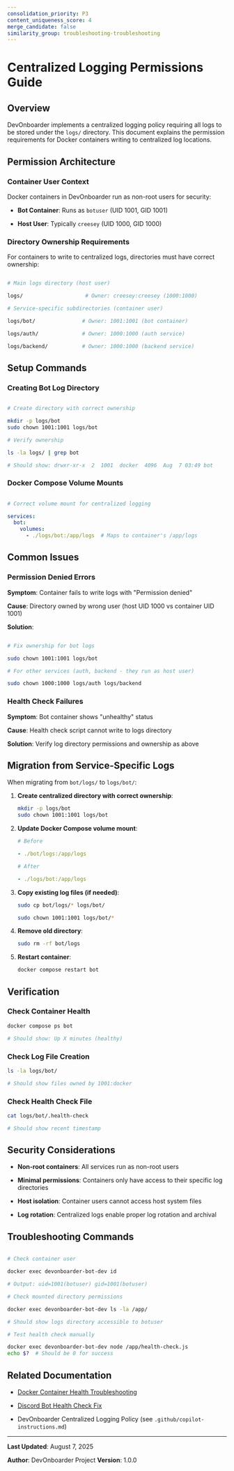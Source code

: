 ```yaml
---
consolidation_priority: P3
content_uniqueness_score: 4
merge_candidate: false
similarity_group: troubleshooting-troubleshooting
---
```


# Centralized Logging Permissions Guide

## Overview

DevOnboarder implements a centralized logging policy requiring all logs to be stored under the `logs/` directory. This document explains the permission requirements for Docker containers writing to centralized log locations.

## Permission Architecture

### Container User Context

Docker containers in DevOnboarder run as non-root users for security:

- **Bot Container**: Runs as `botuser` (UID 1001, GID 1001)

- **Host User**: Typically `creesey` (UID 1000, GID 1000)

### Directory Ownership Requirements

For containers to write to centralized logs, directories must have correct ownership:

```bash

# Main logs directory (host user)

logs/                    # Owner: creesey:creesey (1000:1000)

# Service-specific subdirectories (container user)

logs/bot/               # Owner: 1001:1001 (bot container)

logs/auth/              # Owner: 1000:1000 (auth service)

logs/backend/           # Owner: 1000:1000 (backend service)

```

## Setup Commands

### Creating Bot Log Directory

```bash

# Create directory with correct ownership

mkdir -p logs/bot
sudo chown 1001:1001 logs/bot

# Verify ownership

ls -la logs/ | grep bot

# Should show: drwxr-xr-x  2  1001  docker  4096  Aug  7 03:49 bot

```

### Docker Compose Volume Mounts

```yaml

# Correct volume mount for centralized logging

services:
  bot:
    volumes:
      - ./logs/bot:/app/logs  # Maps to container's /app/logs

```

## Common Issues

### Permission Denied Errors

**Symptom**: Container fails to write logs with "Permission denied"

**Cause**: Directory owned by wrong user (host UID 1000 vs container UID 1001)

**Solution**:

```bash

# Fix ownership for bot logs

sudo chown 1001:1001 logs/bot

# For other services (auth, backend - they run as host user)

sudo chown 1000:1000 logs/auth logs/backend

```

### Health Check Failures

**Symptom**: Bot container shows "unhealthy" status

**Cause**: Health check script cannot write to logs directory

**Solution**: Verify log directory permissions and ownership as above

## Migration from Service-Specific Logs

When migrating from `bot/logs/` to `logs/bot/`:

1. **Create centralized directory with correct ownership**:

   ```bash
   mkdir -p logs/bot
   sudo chown 1001:1001 logs/bot
   ```

2. **Update Docker Compose volume mount**:

   ```yaml
   # Before

   - ./bot/logs:/app/logs

   # After

   - ./logs/bot:/app/logs

   ```

3. **Copy existing log files (if needed)**:

   ```bash
   sudo cp bot/logs/* logs/bot/

   sudo chown 1001:1001 logs/bot/*
   ```

4. **Remove old directory**:

   ```bash
   sudo rm -rf bot/logs
   ```

5. **Restart container**:

   ```bash
   docker compose restart bot
   ```

## Verification

### Check Container Health

```bash
docker compose ps bot

# Should show: Up X minutes (healthy)

```

### Check Log File Creation

```bash
ls -la logs/bot/

# Should show files owned by 1001:docker

```

### Check Health Check File

```bash
cat logs/bot/.health-check

# Should show recent timestamp

```

## Security Considerations

- **Non-root containers**: All services run as non-root users

- **Minimal permissions**: Containers only have access to their specific log directories

- **Host isolation**: Container users cannot access host system files

- **Log rotation**: Centralized logs enable proper log rotation and archival

## Troubleshooting Commands

```bash

# Check container user

docker exec devonboarder-bot-dev id

# Output: uid=1001(botuser) gid=1001(botuser)

# Check mounted directory permissions

docker exec devonboarder-bot-dev ls -la /app/

# Should show logs directory accessible to botuser

# Test health check manually

docker exec devonboarder-bot-dev node /app/health-check.js
echo $?  # Should be 0 for success

```

## Related Documentation

- [Docker Container Health Troubleshooting](DOCKER_CONTAINER_HEALTH_TROUBLESHOOTING.md)

- [Discord Bot Health Check Fix](DISCORD_BOT_HEALTH_CHECK_FIX.md)

- DevOnboarder Centralized Logging Policy (see `.github/copilot-instructions.md`)

---

**Last Updated**: August 7, 2025

**Author**: DevOnboarder Project
**Version**: 1.0.0

